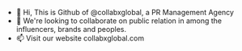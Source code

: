 - 👋 Hi, This is Github of @collabxglobal, a PR Management Agency
- 💞️ We're looking to collaborate on public relation in among the influencers, brands and peoples.
- 📫 Visit our website collabxglobal.com

<!---
collabxglobal/collabxglobal is a ✨ special ✨ repository because its `README.md` (this file) appears on your GitHub profile.
You can click the Preview link to take a look at your changes.
--->
